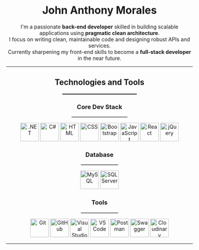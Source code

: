 <div align="center">
 
  # **John Anthony Morales**  

  <p>
    I'm a passionate <strong>back-end developer</strong> skilled in building scalable applications using 
    <strong>pragmatic clean architecture</strong>.<br>
    I focus on writing clean, maintainable code and designing robust APIs and services.<br>
    Currently sharpening my front-end skills to become a <strong>full-stack developer</strong> in the near future.
  </p>
</div>

---

<div align="center">
  <h2><strong>Technologies and Tools</strong></h2>
  <hr style="width: 200px; border: 1px solid gray;">
</div>

<div align="center">

  <h3><strong>Core Dev Stack</strong></h3>
  <hr style="width: 150px; border: 1px solid lightgray;">
  <p align="center">
    <img src="https://upload.wikimedia.org/wikipedia/commons/7/7d/Microsoft_.NET_logo.svg" alt=".NET" width="50" height="50"/>
    <img src="https://cdn.jsdelivr.net/gh/devicons/devicon/icons/csharp/csharp-original.svg" alt="C#" width="50" height="50"/>
    <img src="https://cdn.jsdelivr.net/gh/devicons/devicon/icons/html5/html5-original.svg" alt="HTML" width="50" height="50"/>
    <img src="https://cdn.jsdelivr.net/gh/devicons/devicon/icons/css3/css3-original.svg" alt="CSS" width="50" height="50"/>
    <img src="https://cdn.jsdelivr.net/gh/devicons/devicon/icons/bootstrap/bootstrap-original.svg" alt="Bootstrap" width="50" height="50"/>
    <img src="https://cdn.jsdelivr.net/gh/devicons/devicon/icons/javascript/javascript-original.svg" alt="JavaScript" width="50" height="50"/>
    <img src="https://cdn.jsdelivr.net/gh/devicons/devicon/icons/react/react-original.svg" alt="React" width="50" height="50"/>
    <img src="https://cdn.jsdelivr.net/gh/devicons/devicon/icons/jquery/jquery-original.svg" alt="jQuery" width="50" height="50"/>
  </p>

  <h3><strong>Database</strong></h3>
  <hr style="width: 100px; border: 1px solid lightgray;">
  <p align="center">
    <img src="https://cdn.jsdelivr.net/gh/devicons/devicon/icons/mysql/mysql-original.svg" alt="MySQL" width="50" height="50"/>
    <img src="https://cdn.jsdelivr.net/gh/devicons/devicon/icons/microsoftsqlserver/microsoftsqlserver-plain.svg" alt="SQL Server" width="50" height="50"/>
  </p>

  <h3><strong>Tools</strong></h3>
  <hr style="width: 100px; border: 1px solid lightgray;">
  <p align="center">
    <img src="https://cdn.jsdelivr.net/gh/devicons/devicon/icons/git/git-original.svg" alt="Git" width="50" height="50"/>
    <img src="https://cdn.jsdelivr.net/gh/devicons/devicon/icons/github/github-original.svg" alt="GitHub" width="50" height="50"/>
    <img src="https://cdn.jsdelivr.net/gh/devicons/devicon/icons/visualstudio/visualstudio-plain.svg" alt="Visual Studio" width="50" height="50"/>
    <img src="https://cdn.jsdelivr.net/gh/devicons/devicon/icons/vscode/vscode-original.svg" alt="VS Code" width="50" height="50"/>
    <img src="https://www.vectorlogo.zone/logos/getpostman/getpostman-icon.svg" alt="Postman" width="50" height="50"/>
    <img src="https://cdn.worldvectorlogo.com/logos/swagger.svg" alt="Swagger" width="50" height="50"/>
    <img src="https://res.cloudinary.com/cloudinary-marketing/image/upload/v1696435257/Brand%20Assets/Social%20Icons/Cloud/Cloudinary_Logo_Icon.svg" alt="Cloudinary" width="50" height="50"/>
  </p>
</div>

---
